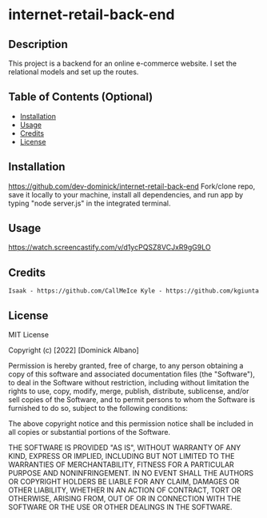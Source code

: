 # internet-retail-back-end

## Description

This project is a backend for an online e-commerce website. I set the relational models and set up the routes.

## Table of Contents (Optional)


- [Installation](#installation)
- [Usage](#usage)
- [Credits](#credits)
- [License](#license)

## Installation

https://github.com/dev-dominick/internet-retail-back-end
Fork/clone repo, save it locally to your machine, install all dependencies, and run app by typing "node server.js" in the integrated terminal.

## Usage

https://watch.screencastify.com/v/d1ycPQSZ8VCJxR9gG9LO

## Credits

    Isaak - https://github.com/CallMeIce Kyle - https://github.com/kgiunta    

## License

MIT License

Copyright (c) [2022] [Dominick Albano]

Permission is hereby granted, free of charge, to any person obtaining a copy
of this software and associated documentation files (the "Software"), to deal
in the Software without restriction, including without limitation the rights
to use, copy, modify, merge, publish, distribute, sublicense, and/or sell
copies of the Software, and to permit persons to whom the Software is
furnished to do so, subject to the following conditions:

The above copyright notice and this permission notice shall be included in all
copies or substantial portions of the Software.

THE SOFTWARE IS PROVIDED "AS IS", WITHOUT WARRANTY OF ANY KIND, EXPRESS OR
IMPLIED, INCLUDING BUT NOT LIMITED TO THE WARRANTIES OF MERCHANTABILITY,
FITNESS FOR A PARTICULAR PURPOSE AND NONINFRINGEMENT. IN NO EVENT SHALL THE
AUTHORS OR COPYRIGHT HOLDERS BE LIABLE FOR ANY CLAIM, DAMAGES OR OTHER
LIABILITY, WHETHER IN AN ACTION OF CONTRACT, TORT OR OTHERWISE, ARISING FROM,
OUT OF OR IN CONNECTION WITH THE SOFTWARE OR THE USE OR OTHER DEALINGS IN THE
SOFTWARE.
